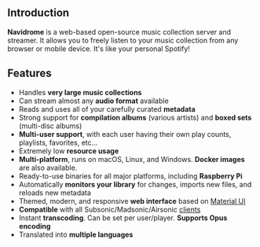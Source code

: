 ## Introduction

**Navidrome** is a web-based open-source music collection server and streamer. It allows you to freely listen to your music collection from any browser or mobile device. It's like your personal Spotify!

## Features

- Handles **very large music collections**
- Can stream almost any **audio format** available
- Reads and uses all of your carefully curated **metadata**
- Strong support for **compilation albums** (various artists) and **boxed sets** (multi-disc albums)
- **Multi-user support**, with each user having their own play counts, playlists, favorites, etc...
- Extremely low **resource usage**
- **Multi-platform**, runs on macOS, Linux, and Windows. **Docker images** are also available.
- Ready-to-use binaries for all major platforms, including **Raspberry Pi**
- Automatically **monitors your library** for changes, imports new files, and reloads new metadata
- Themed, modern, and responsive **web interface** based on [Material UI](https://material-ui.com)
- **Compatible** with all Subsonic/Madsonic/Airsonic [clients](https://www.navidrome.org/docs/overview/#apps)
- Instant **transcoding**. Can be set per user/player. **Supports Opus encoding**
- Translated into **multiple languages**
